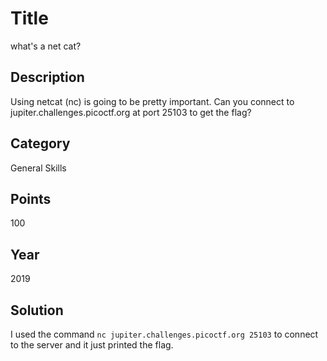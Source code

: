 # Title
what's a net cat?

## Description
Using netcat (nc) is going to be pretty important. Can you connect to jupiter.challenges.picoctf.org at port 25103 to get the flag?

## Category
General Skills

## Points
100

## Year
2019

## Solution
I used the command `nc jupiter.challenges.picoctf.org 25103` to connect to the server and it just printed the flag.
